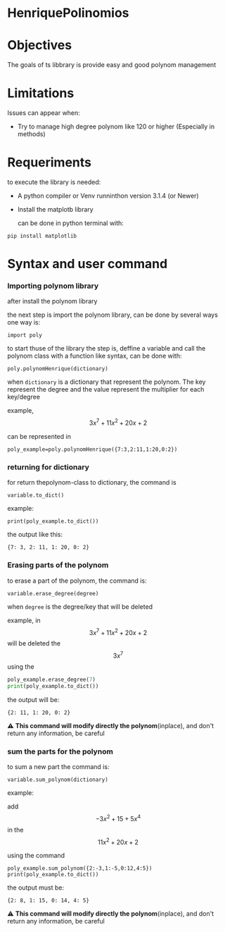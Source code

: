 # HenriquePolinomios

<h1>Objectives</h1>

The goals of ts libbrary is provide easy and good polynom management

<h1>Limitations</h1>

Issues can appear when:

- Try to manage high degree polynom like 120 or higher (Especially in methods)


<h1>Requeriments</h1>

to execute the library is needed:

- A python compiler or Venv runninthon version 3.1.4 (or Newer)

- Install the matplotb library

  can be done in python terminal with:

```
pip install matplotlib
```

<h1> Syntax and user command</h1>

<h3>Importing polynom library</h3>

after install the polynom library

the next step is import the polynom library, can be done by several ways
one way is:

```
import poly
```


to start thuse of the library the step is, 
deffine a variable and call the polynom class with a function like syntax,
can be done with:

```
poly.polynomHenrique(dictionary)
```

when ```dictionary``` is a dictionary that represent the polynom. 
The key represent the degree and the value represent the multiplier for each key/degree

example, $$3x^7+11x^2+20x+2$$

can be represented in

```
poly_example=poly.polynomHenrique({7:3,2:11,1:20,0:2})
```

<h3>returning for dictionary </h3>

for return thepolynom-class to dictionary, the command is

```
variable.to_dict()
```

example:
```
print(poly_example.to_dict())
```
the output like this:


```
{7: 3, 2: 11, 1: 20, 0: 2}
```

<h3>Erasing parts of the polynom</h3>
to erase a part of the polynom, the command is:

```
variable.erase_degree(degree)
```

when ```degree```  is the degree/key that will be deleted

example, in
$$3x^7+11x^2+20x+2$$
will be deleted the
$$3x^7$$
using the 
```python
poly_example.erase_degree(7)
print(poly_example.to_dict())
```

the output will be:

```
{2: 11, 1: 20, 0: 2}
```

 :warning:  **This command will modify directly the polynom**(inplace), and don't return any information, be careful


<h3>sum the parts for the polynom</h3>

to sum a new part
the command is:

```
variable.sum_polynom(dictionary)
```

example:

add 
$$-3x^2+15+5x^4$$
in the 
$$11x^2+20x+2$$

using the command

```
poly_example.sum_polynom({2:-3,1:-5,0:12,4:5})
print(poly_example.to_dict())
```

the output must be:

```
{2: 8, 1: 15, 0: 14, 4: 5}
```

:warning:  **This command will modify directly the polynom**(inplace), and don't return any information, be careful
